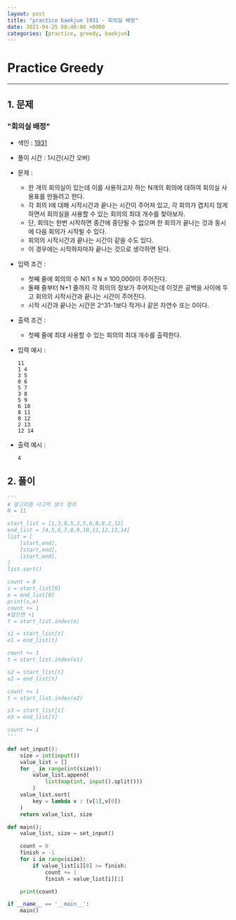 ```yaml
---
layout: post
title: "practice baekjun 1931 - 회의실 배정"
date: 2021-04-25 00:40:00 +0000
categories: [practice, greedy, baekjun]
---
```

# Practice Greedy 

---

## 1. 문제 
### "회의실 배정"
- 색인 : [1931](https://www.acmicpc.net/problem/1931)
- 풀이 시간 : 1시간(시간 오버)
- 문제 :
  - 한 개의 회의실이 있는데 이를 사용하고자 하는 N개의 회의에 대하여 회의실 사용표를 만들려고 한다. 
  - 각 회의 I에 대해 시작시간과 끝나는 시간이 주어져 있고, 각 회의가 겹치지 않게 하면서 회의실을 사용할 수 있는 회의의 최대 개수를 찾아보자. 
  - 단, 회의는 한번 시작하면 중간에 중단될 수 없으며 한 회의가 끝나는 것과 동시에 다음 회의가 시작될 수 있다. 
  - 회의의 시작시간과 끝나는 시간이 같을 수도 있다. 
  - 이 경우에는 시작하자마자 끝나는 것으로 생각하면 된다.

- 입력 조건 : 
  - 첫째 줄에 회의의 수 N(1 ≤ N ≤ 100,000)이 주어진다.
  - 둘째 줄부터 N+1 줄까지 각 회의의 정보가 주어지는데 이것은 공백을 사이에 두고 회의의 시작시간과 끝나는 시간이 주어진다.
  - 시작 시간과 끝나는 시간은 2^31-1보다 작거나 같은 자연수 또는 0이다.

- 출력 조건 : 
  - 첫째 줄에 최대 사용할 수 있는 회의의 최대 개수를 출력한다.

- 입력 예시 :
  ```
  11
  1 4
  3 5
  0 6
  5 7
  3 8
  5 9
  6 10
  8 11
  8 12
  2 13
  12 14
  ```  

- 출력 예시 :
  ```
  4
  ```

## 2. 풀이
~~~python
'''
# 알고리즘 사고적 생각 정리
N = 11

start_list = [1,3,0,5,3,5,6,8,8,2,12]
end_list = [4,5,6,7,8,9,10,11,12,13,14]
list = [
    [start,end],
    [start,end],
    [start,end],
]
list.sort()

count = 0
s = start_list[0]
e = end_list[0]
print(s,e)
count += 1
#없으면 +1
t = start_list.index(e)

s1 = start_list[t]
e1 = end_list[t]

count += 1
t = start_list.index(e1)

s2 = start_list[t]
e2 = end_list[t]

count += 1
t = start_list.index(e2)

s3 = start_list[t]
e3 = end_list[t]

count += 1
'''

def set_input():
    size = int(input())
    value_list = []
    for _ in range(int(size)):
        value_list.append(
            list(map(int, input().split()))
        )
    value_list.sort(
        key = lambda v : (v[1],v[0])
    )
    return value_list, size

def main():
    value_list, size = set_input()

    count = 0
    finish = -1
    for i in range(size):
        if value_list[i][0] >= finish:
            count += 1
            finish = value_list[i][1]

    print(count)

if __name__ == '__main__':
    main()

~~~